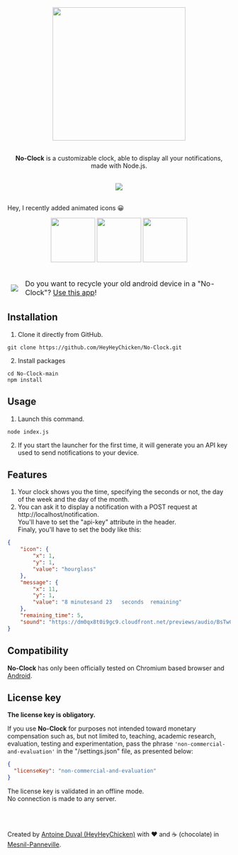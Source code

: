 <div align="center">

<img src="https://raw.githubusercontent.com/HeyHeyChicken/No-Clock/main/resources/logo.png" width="300">
<br><br>

**No-Clock** is a customizable clock, able to display all your notifications, made with Node.js.<br>

<br>

<img src="https://raw.githubusercontent.com/HeyHeyChicken/No-Clock/main/resources/demo.gif">
</div>

<br>

Hey, I recently added animated icons 😀<br/>
<div align="center">
 <img src="https://raw.githubusercontent.com/HeyHeyChicken/No-Clock/main/resources/clock.gif" width="100">
 <img src="https://raw.githubusercontent.com/HeyHeyChicken/No-Clock/main/resources/smile.gif" width="100">
 <img src="https://raw.githubusercontent.com/HeyHeyChicken/No-Clock/main/resources/poop.gif" width="100">
</div>
<br/>
<div align="center">
  <table>
    <thead>
      <tr>
        <td>
          <img src="https://www.android.com/static/images/fav/favicon.ico">
        </td>
        <td>Do you want to recycle your old android device in a "No-Clock"? <a href="https://github.com/HeyHeyChicken/No-Clock-Android">Use this app</a>!</td>
      </tr>
    </thead>
  </table>
</div>

## Installation

1) Clone it directly from GitHub.
```
git clone https://github.com/HeyHeyChicken/No-Clock.git
```
2) Install packages
```
cd No-Clock-main
npm install
```

## Usage

1) Launch this command.
```
node index.js
```
2) If you start the launcher for the first time, it will generate you an API key used to send notifications to your device.<br/>

## Features

1) Your clock shows you the time, specifying the seconds or not, the day of the week and the day of the month.<br/>
2) You can ask it to display a notification with a POST request at http://localhost/notification.<br/>
You'll have to set the "api-key" attribute in the header.<br/>
Finaly, you'll have to set the body like this:
```json
{
    "icon": {
        "x": 1,
        "y": 1,
        "value": "hourglass"
    },
    "message": {
        "x": 11,
        "y": 1,
        "value": "8 minutesand 23   seconds  remaining"
    },
    "remaining_time": 5,
    "sound": "https://dm0qx8t0i9gc9.cloudfront.net/previews/audio/BsTwCwBHBjzwub4i4/audioblocks-bells-positive-sound_BKqfVgMUAvU_NWM.mp3"
}
```

## Compatibility

**No-Clock** has only been officially tested on Chromium based browser and <a href="https://github.com/HeyHeyChicken/No-Clock-Android">Android</a>.

## License key

**The license key is obligatory.**

If you use **No-Clock** for purposes not intended toward monetary compensation such as, but not limited to, teaching, academic research, evaluation, testing and experimentation, pass the phrase `'non-commercial-and-evaluation'` in the "/settings.json" file, as presented below:

```json
{
  "licenseKey": "non-commercial-and-evaluation"
}
```

The license key is validated in an offline mode.<br/>
No connection is made to any server.<br/>

<br>
<br>

Created by [Antoine Duval (HeyHeyChicken)](//antoine.cuffel.fr) with ❤ and ☕ (chocolate) in [Mesnil-Panneville](//en.wikipedia.org/wiki/Mesnil-Panneville).
